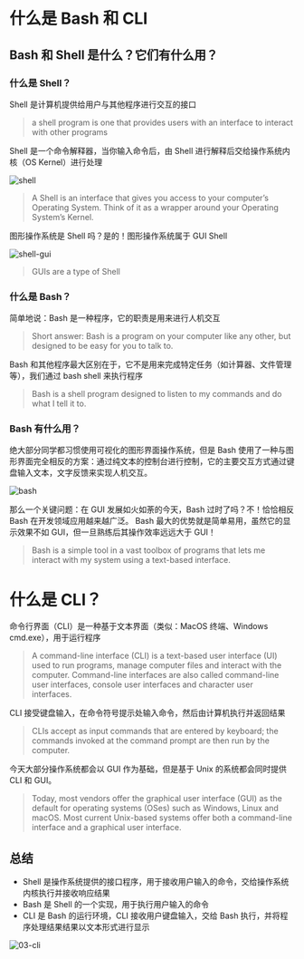 # 什么是 Bash 和 CLI

## Bash 和 Shell 是什么？它们有什么用？

### 什么是 Shell？

Shell 是计算机提供给用户与其他程序进行交互的接口

> a shell program is one that provides users with an interface to interact with other programs

Shell 是一个命令解释器，当你输入命令后，由 Shell 进行解释后交给操作系统内核（OS Kernel）进行处理

![shell](https://qn.huat.xyz/mac/202309011122142.png)

> A Shell is an interface that gives you access to your computer’s Operating System. Think of it as a wrapper around your Operating System’s Kernel.

图形操作系统是 Shell 吗？是的！图形操作系统属于 GUI Shell

![shell-gui](https://qn.huat.xyz/mac/202309011123210.png)

> GUIs are a type of Shell

### 什么是 Bash？

简单地说：Bash 是一种程序，它的职责是用来进行人机交互

> Short answer: Bash is a program on your computer like any other, but designed to be easy for you to talk to.

Bash 和其他程序最大区别在于，它不是用来完成特定任务（如计算器、文件管理等），我们通过 bash shell 来执行程序

> Bash is a shell program designed to listen to my commands and do what I tell it to.

### Bash 有什么用？

绝大部分同学都习惯使用可视化的图形界面操作系统，但是 Bash 使用了一种与图形界面完全相反的方案：通过纯文本的控制台进行控制，它的主要交互方式通过键盘输入文本，文字反馈来实现人机交互。

![bash](https://qn.huat.xyz/mac/202309011123393.png)

那么一个关键问题：在 GUI 发展如火如荼的今天，Bash 过时了吗？不！恰恰相反 Bash 在开发领域应用越来越广泛。 Bash 最大的优势就是简单易用，虽然它的显示效果不如 GUI，但一旦熟练后其操作效率远远大于 GUI！

> Bash is a simple tool in a vast toolbox of programs that lets me interact with my system using a text-based interface.

# 什么是 CLI？

命令行界面（CLI）是一种基于文本界面（类似：MacOS 终端、Windows cmd.exe），用于运行程序

> A command-line interface (CLI) is a text-based user interface (UI) used to run programs, manage computer files and interact with the computer. Command-line interfaces are also called command-line user interfaces, console user interfaces and character user interfaces.

CLI 接受键盘输入，在命令符号提示处输入命令，然后由计算机执行并返回结果

> CLIs accept as input commands that are entered by keyboard; the commands invoked at the command prompt are then run by the computer.

今天大部分操作系统都会以 GUI 作为基础，但是基于 Unix 的系统都会同时提供 CLI 和 GUI。

> Today, most vendors offer the graphical user interface (GUI) as the default for operating systems (OSes) such as Windows, Linux and macOS. Most current Unix-based systems offer both a command-line interface and a graphical user interface.

## 总结

- Shell 是操作系统提供的接口程序，用于接收用户输入的命令，交给操作系统内核执行并接收响应结果
- Bash 是 Shell 的一个实现，用于执行用户输入的命令
- CLI 是 Bash 的运行环境，CLI 接收用户键盘输入，交给 Bash 执行，并将程序处理结果结果以文本形式进行显示

![03-cli](https://qn.huat.xyz/mac/202309011123797.png)
